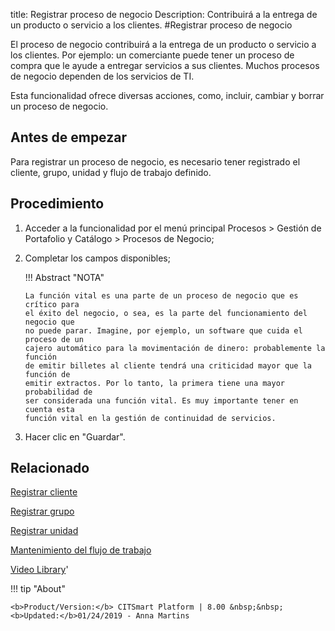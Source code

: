title: Registrar proceso de negocio
Description: Contribuirá a la entrega de un producto o servicio a los clientes.
#Registrar proceso de negocio


El proceso de negocio contribuirá a la entrega de un producto o servicio a los
clientes. Por ejemplo: un comerciante puede tener un proceso de compra que le
ayude a entregar servicios a sus clientes. Muchos procesos de negocio dependen
de los servicios de TI.

Esta funcionalidad ofrece diversas acciones, como, incluir, cambiar y borrar un
proceso de negocio.

Antes de empezar
--------------------

Para registrar un proceso de negocio, es necesario tener registrado el cliente,
grupo, unidad y flujo de trabajo definido.

Procedimiento
-----------------

1.  Acceder a la funcionalidad por el menú principal Procesos \> Gestión de
    Portafolio y Catálogo \> Procesos de Negocio;

2.  Completar los campos disponibles;

    !!! Abstract "NOTA"

        La función vital es una parte de un proceso de negocio que es crítico para
        el éxito del negocio, o sea, es la parte del funcionamiento del negocio que
        no puede parar. Imagine, por ejemplo, un software que cuida el proceso de un
        cajero automático para la movimentación de dinero: probablemente la función
        de emitir billetes al cliente tendrá una criticidad mayor que la función de
        emitir extractos. Por lo tanto, la primera tiene una mayor probabilidad de
        ser considerada una función vital. Es muy importante tener en cuenta esta
        función vital en la gestión de continuidad de servicios.

3.  Hacer clic en "Guardar".

Relacionado
-------

[Registrar cliente](/es-es/citsmart-esp-8/processes/portfolio-and-catalog/configuration/register-client.html)

[Registrar grupo](/es-es/citsmart-esp-8/initial-settings/access-settings/user/register-groups.html)

[Registrar unidad](/es-es/citsmart-esp-8/platform-administration/region-and-language/register-unit.html)

[Mantenimiento del flujo de trabajo](/es-es/citsmart-esp-8/platform-administration/flow-maintenance/workflow-maintenance.html)


<i class='fa fa-youtube-play  fa-2x' style='color:#97ce17;vertical-align: middle;'> </i> [Video Library](https://www.youtube.com/playlist?list=PLB5qK2uzf2ROUXdrTeH-_n6tXmG4oPtoz)'

!!! tip "About"

    <b>Product/Version:</b> CITSmart Platform | 8.00 &nbsp;&nbsp;
    <b>Updated:</b>01/24/2019 - Anna Martins
